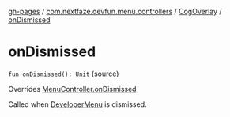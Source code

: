 [gh-pages](../../index.md) / [com.nextfaze.devfun.menu.controllers](../index.md) / [CogOverlay](index.md) / [onDismissed](./on-dismissed.md)

# onDismissed

`fun onDismissed(): `[`Unit`](https://kotlinlang.org/api/latest/jvm/stdlib/kotlin/-unit/index.html) [(source)](https://github.com/NextFaze/dev-fun/tree/master/devfun-menu/src/main/java/com/nextfaze/devfun/menu/controllers/Cog.kt#L172)

Overrides [MenuController.onDismissed](../../com.nextfaze.devfun.menu/-menu-controller/on-dismissed.md)

Called when [DeveloperMenu](../../com.nextfaze.devfun.menu/-developer-menu/index.md) is dismissed.

